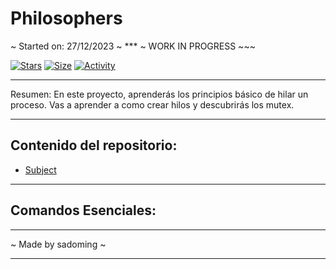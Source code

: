 # Philosophers

~ Started on: 27/12/2023 ~ *** ~ WORK IN PROGRESS ~~~ 

[![Stars](https://img.shields.io/github/stars/Sulig/Minitalk?color=ffff00&label=Stars&logo=Stars&style=?style=flat)](https://github.com/Sulig/Philosophers)
[![Size](https://img.shields.io/github/repo-size/Sulig/minitalk?color=blue&label=Size&logo=Size&style=?style=flat)](https://github.com/Sulig/Philosophers)
[![Activity](https://img.shields.io/github/last-commit/Sulig/minitalk?color=orange&label=Last%20Commit&style=flat)](https://github.com/Sulig/Philosophers)
 
***
Resumen:
En este proyecto, aprenderás los principios básico de hilar un proceso.
Vas a aprender a como crear hilos y descubrirás los mutex.

***
## Contenido del repositorio:
- [Subject](https://github.com/Sulig/Philosophers/blob/master/Philosophers.pdf)

***
## Comandos Esenciales:


***
~ Made by sadoming ~
***

